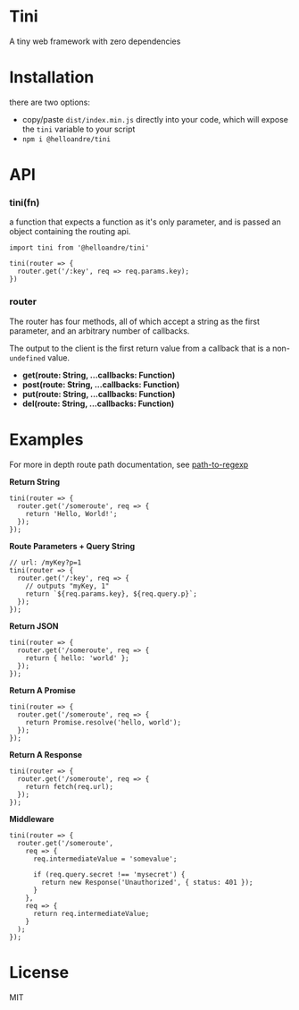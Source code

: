 # Tini

A tiny web framework with zero dependencies

# Installation

there are two options:

- copy/paste `dist/index.min.js` directly into your code, which will expose the `tini` variable to your script
- `npm i @helloandre/tini`

# API

### tini(fn)

a function that expects a function as it's only parameter, and is passed an object containing the routing api.

```
import tini from '@helloandre/tini'

tini(router => {
  router.get('/:key', req => req.params.key);
})
```

### router

The router has four methods, all of which accept a string as the first parameter, and an arbitrary number of callbacks.

The output to the client is the first return value from a callback that is a non-`undefined` value.

- **get(route: String, ...callbacks: Function)**
- **post(route: String, ...callbacks: Function)**
- **put(route: String, ...callbacks: Function)**
- **del(route: String, ...callbacks: Function)**

# Examples

For more in depth route path documentation, see [path-to-regexp](https://github.com/pillarjs/path-to-regexp#readme)

**Return String**

```
tini(router => {
  router.get('/someroute', req => {
    return 'Hello, World!';
  });
});
```

**Route Parameters + Query String**

```
// url: /myKey?p=1
tini(router => {
  router.get('/:key', req => {
    // outputs "myKey, 1"
    return `${req.params.key}, ${req.query.p}`;
  });
});
```

**Return JSON**

```
tini(router => {
  router.get('/someroute', req => {
    return { hello: 'world' };
  });
});
```

**Return A Promise**

```
tini(router => {
  router.get('/someroute', req => {
    return Promise.resolve('hello, world');
  });
});
```

**Return A Response**

```
tini(router => {
  router.get('/someroute', req => {
    return fetch(req.url);
  });
});
```

**Middleware**

```
tini(router => {
  router.get('/someroute',
    req => {
      req.intermediateValue = 'somevalue';

      if (req.query.secret !== 'mysecret') {
        return new Response('Unauthorized', { status: 401 });
      }
    },
    req => {
      return req.intermediateValue;
    }
  );
});
```

# License

MIT

